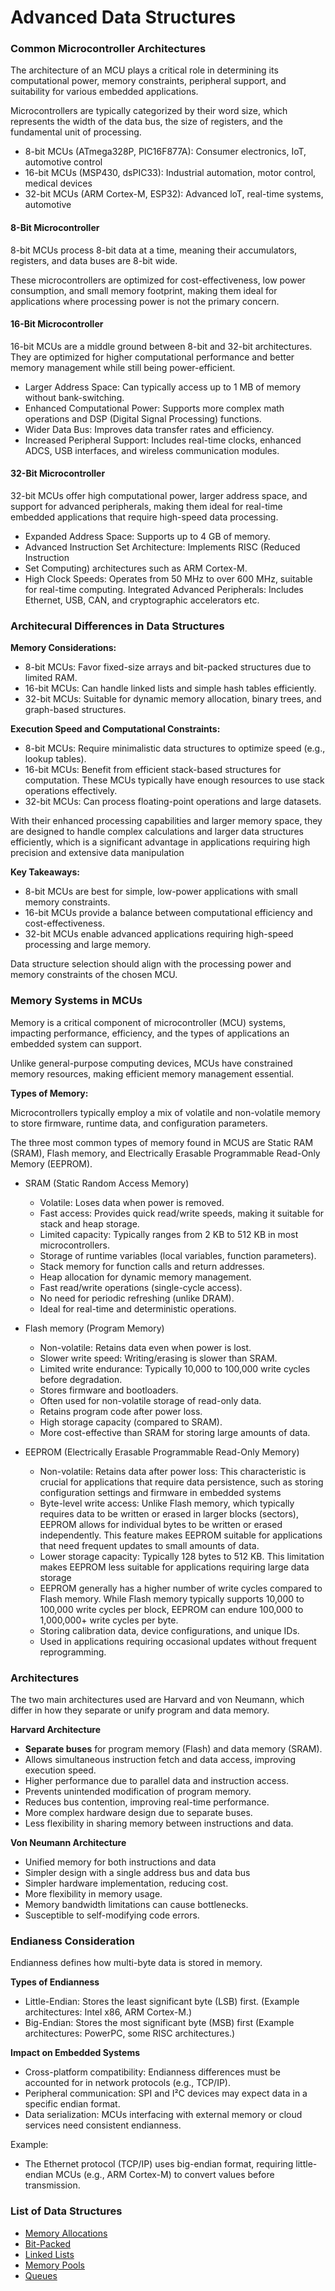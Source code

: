 # Advanced Data Structures

### Common Microcontroller Architectures

The architecture of an MCU plays a critical role in determining its
computational power, memory constraints, peripheral support, and suitability for
various embedded applications.

Microcontrollers are typically categorized by their word size, which represents
the width of the data bus, the size of registers, and the fundamental unit of
processing.

- 8-bit MCUs (ATmega328P, PIC16F877A): Consumer electronics, IoT, automotive control
- 16-bit MCUs (MSP430, dsPIC33): Industrial automation, motor control, medical devices
- 32-bit MCUs (ARM Cortex-M, ESP32): Advanced loT, real-time systems, automotive

#### 8-Bit Microcontroller

8-bit MCUs process 8-bit data at a time, meaning their accumulators, registers,
and data buses are 8-bit wide.

These microcontrollers are optimized for cost-effectiveness, low power
consumption, and small memory footprint, making them ideal for applications
where processing power is not the primary concern.

#### 16-Bit Microcontroller

16-bit MCUs are a middle ground between 8-bit and 32-bit architectures. They are
optimized for higher computational performance and better memory management
while still being power-efficient.

- Larger Address Space: Can typically access up to 1 MB of memory without bank-switching.
- Enhanced Computational Power: Supports more complex math operations and DSP
(Digital Signal Processing) functions.
- Wider Data Bus: Improves data transfer rates and efficiency.
- Increased Peripheral Support: Includes real-time clocks, enhanced ADCS, USB
interfaces, and wireless communication modules.

#### 32-Bit Microcontroller

32-bit MCUs offer high computational power, larger address space, and support
for advanced peripherals, making them ideal for real-time embedded applications
that require high-speed data processing.

- Expanded Address Space: Supports up to 4 GB of memory.
- Advanced Instruction Set Architecture: Implements RISC (Reduced Instruction
- Set Computing) architectures such as ARM Cortex-M.
- High Clock Speeds: Operates from 50 MHz to over 600 MHz, suitable for
real-time computing. Integrated Advanced Peripherals: Includes Ethernet, USB,
CAN, and cryptographic accelerators etc.

### Architecural Differences in Data Structures

**Memory Considerations:**

- 8-bit MCUs: Favor fixed-size arrays and bit-packed structures due to limited
RAM.
- 16-bit MCUs: Can handle linked lists and simple hash tables efficiently.
- 32-bit MCUs: Suitable for dynamic memory allocation, binary trees, and
graph-based structures.

**Execution Speed and Computational Constraints:**

- 8-bit MCUs: Require minimalistic data structures to optimize speed (e.g.,
lookup tables).
- 16-bit MCUs: Benefit from efficient stack-based structures for computation.
These MCUs typically have enough resources to use stack operations effectively.
- 32-bit MCUs: Can process floating-point operations and large datasets.

With their enhanced processing capabilities and larger memory space, they are
designed to handle complex calculations and larger data structures efficiently,
which is a significant advantage in applications requiring high precision and
extensive data manipulation

**Key Takeaways:**

- 8-bit MCUs are best for simple, low-power applications with small memory constraints.
- 16-bit MCUs provide a balance between computational efficiency and cost-effectiveness.
- 32-bit MCUs enable advanced applications requiring high-speed processing and large memory.

Data structure selection should align with the processing power and memory
constraints of the chosen MCU.

### Memory Systems in MCUs

Memory is a critical component of microcontroller (MCU) systems, impacting
performance, efficiency, and the types of applications an embedded system can
support.

Unlike general-purpose computing devices, MCUs have constrained memory
resources, making efficient memory management essential.

**Types of Memory:**

Microcontrollers typically employ a mix of volatile and non-volatile memory to
store firmware, runtime data, and configuration parameters.

The three most common types of memory found in MCUS are Static RAM (SRAM), Flash
memory, and Electrically Erasable Programmable Read-Only Memory (EEPROM).

- SRAM (Static Random Access Memory)
    - Volatile: Loses data when power is removed.
    - Fast access: Provides quick read/write speeds, making it suitable for
    stack and heap storage.
    - Limited capacity: Typically ranges from 2 KB to 512 KB in most
    microcontrollers.
    - Storage of runtime variables (local variables, function parameters).
    - Stack memory for function calls and return addresses.
    - Heap allocation for dynamic memory management.
    - Fast read/write operations (single-cycle access).
    - No need for periodic refreshing (unlike DRAM).
    - Ideal for real-time and deterministic operations.

- Flash memory (Program Memory)
    - Non-volatile: Retains data even when power is lost.
    - Slower write speed: Writing/erasing is slower than SRAM.
    - Limited write endurance: Typically 10,000 to 100,000 write cycles before
    degradation.
    - Stores firmware and bootloaders.
    - Often used for non-volatile storage of read-only data.
    - Retains program code after power loss.
    - High storage capacity (compared to SRAM).
    - More cost-effective than SRAM for storing large amounts of data.

- EEPROM (Electrically Erasable Programmable Read-Only Memory)
    - Non-volatile: Retains data after power loss: This characteristic is
    crucial for applications that require data persistence, such as storing
    configuration settings and firmware in embedded systems
    - Byte-level write access: Unlike Flash memory, which typically requires
    data to be written or erased in larger blocks (sectors), EEPROM allows for
    individual bytes to be written or erased independently. This feature makes
    EEPROM suitable for applications that need frequent updates to small amounts
    of data.
    - Lower storage capacity: Typically 128 bytes to 512 KB.  This limitation
    makes EEPROM less suitable for applications requiring large data storage
    - EEPROM generally has a higher number of write cycles compared to Flash
    memory. While Flash memory typically supports 10,000 to 100,000 write cycles
    per block, EEPROM can endure 100,000 to 1,000,000+ write cycles per byte.
    - Storing calibration data, device configurations, and unique IDs.
    - Used in applications requiring occasional updates without frequent reprogramming.

### Architectures

The two main architectures used are Harvard and von Neumann, which differ in how
they separate or unify program and data memory.

**Harvard Architecture**

- **Separate buses** for program memory (Flash) and data memory (SRAM).
- Allows simultaneous instruction fetch and data access, improving execution
speed.
- Higher performance due to parallel data and instruction access.
- Prevents unintended modification of program memory.
- Reduces bus contention, improving real-time performance.
- More complex hardware design due to separate buses.
- Less flexibility in sharing memory between instructions and data.

**Von Neumann Architecture**

- Unified memory for both instructions and data
- Simpler design with a single address bus and data bus
- Simpler hardware implementation, reducing cost.
- More flexibility in memory usage.
- Memory bandwidth limitations can cause bottlenecks.
- Susceptible to self-modifying code errors.

###  Endianess Consideration

Endianness defines how multi-byte data is stored in memory.

**Types of Endianness**

- Little-Endian: Stores the least significant byte (LSB) first. (Example
architectures: Intel x86, ARM Cortex-M.)
- Big-Endian: Stores the most significant byte (MSB) first (Example
architectures: PowerPC, some RISC architectures.)

**Impact on Embedded Systems**

- Cross-platform compatibility: Endianness differences must be accounted for in
network protocols (e.g., TCP/IP).
- Peripheral communication: SPI and I²C devices may expect data in a specific
endian format.
- Data serialization: MCUs interfacing with external memory or cloud services
need consistent endianness.

Example: 

- The Ethernet protocol (TCP/IP) uses big-endian format, requiring little-endian
MCUs (e.g., ARM Cortex-M) to convert values before transmission.


### List of Data Structures

- [Memory Allocations](memory)
- [Bit-Packed](bit_packed/)
- [Linked Lists](linked/)
- [Memory Pools](pools/)
- [Queues](queues/)